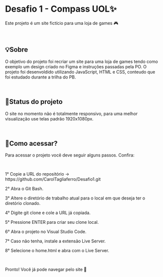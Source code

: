 # Desafio 1 - Compass UOL✨
<p align="start">Este projeto é um site fictício para uma loja de games 🎮 </p>
<br>

## 💡Sobre
<p align="start">O objetivo do projeto foi recriar um site para uma loja de games tendo como exemplo um design criado no Figma e instruções passadas pela PO. O projeto foi desenvoldido utilizando JavaScript, HTML e CSS, conteudo que foi estudado durante a trilha do PB.</p>
<br>

## 🚩Status do projeto
<p align="start">O site no momento não é totalmente responsivo, para uma melhor visualização use telas padrão 1920x1080px. </p>
<br>

## 🔎Como acessar?
<p align="start"> Para acessar o projeto você deve seguir alguns passos. Confira:</p>
<br>

<p align="start"> 1° Copie a URL do repositório -> https://github.com/CarolTagliaferro/Desafio1.git </p>
<p align="start"> 2° Abra o Git Bash.</p>
<p align="start"> 3° Altere o diretório de trabalho atual para o local em que deseja ter o diretório clonado.</p>
<p align="start"> 4° Digite git clone e cole a URL já copiada.</p>
<p align="start"> 5° Pressione ENTER para criar seu clone local.</p>
<p align="start"> 6° Abra o projeto no Visual Studio Code.</p>
<p align="start"> 7° Caso não tenha, instale a extensão Live Server.</p>
<p align="start"> 8° Selecione o home.html e abra com o Live Server.</p>
<br>
<p align="start"> Pronto! Você já pode navegar pelo site 🚀</p>
